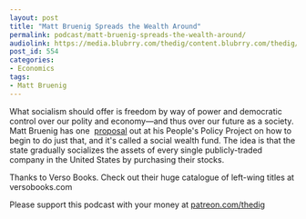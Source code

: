 ```yaml
---
layout: post
title: "Matt Bruenig Spreads the Wealth Around"
permalink: podcast/matt-bruenig-spreads-the-wealth-around/
audiolink: https://media.blubrry.com/thedig/content.blubrry.com/thedig/The_Dig_-_EP_146_-_BruenigSWF.mp3
post_id: 554
categories: 
- Economics
tags: 
- Matt Bruenig
---
```


What socialism should offer is freedom by way of power and democratic control over our polity and economy—and thus over our future as a society. Matt Bruenig has one 
[proposal](https://www.peoplespolicyproject.org/projects/social-wealth-fund/) out at his People's Policy Project on how to begin to do just that, and it's called a social wealth fund. The idea is that the state gradually socializes the assets of every single publicly-traded company in the United States by purchasing their stocks.

Thanks to Verso Books. Check out their huge catalogue of left-wing titles at versobooks.com

Please support this podcast with your money at [patreon.com/thedig](patreon.com/thedig)